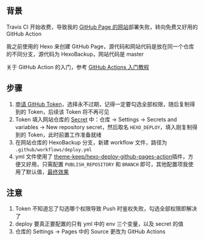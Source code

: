 ## 背景
Travis CI 开始收费，导致我的 [GitHub Page 的网站](https://norcy.github.io/wiki)部署失败，转向免费又好用的 GitHub Action

我之前使用的 Hexo 来创建 GitHub Page，源代码和网站代码是放在同一个仓库的不同分支，源代码为 HexoBackup，网站代码是 master

关于 GitHub Action 的入门，参考 [GitHub Actions 入门教程](https://www.ruanyifeng.com/blog/2019/09/getting-started-with-github-actions.html)

## 步骤

1. [申请 GitHub Token](https://github.com/settings/tokens/new)，选择永不过期，记得一定要勾选全部权限，随后复制得到的 Token，后续该 Token 将不再可见
2. Token 填入网站仓库的 [Secret](https://github.com/Norcy/wiki/settings/secrets/actions) 中：仓库 -> Settings -> Secrets and variables -> New repository secret，然后取名 `HEXO_DEPLOY`，填入刚复制得到的 Token，此时前置工作准备就绪
3. 在网站仓库的 HexoBackup 分支，新建 workflow 文件，路径为 `.github/workflows/deploy.yml`
4. yml 文件使用了 [theme-keep/hexo-deploy-github-pages-action](https://github.com/theme-keep/hexo-deploy-github-pages-action)插件，方便又好用，只需配置 `PUBLISH_REPOSITORY` 和 `BRANCH` 即可，其他配置项我使用了默认值，[最终效果](https://github.com/Norcy/wiki/blob/HexoBackup/.github/workflows/deploy.yml)



## 注意
1. Token 不知道忘了勾选哪个权限导致 Push 时鉴权失败，勾选全部权限即解决了
2. deploy 要真正要配置的只有 yml 中的 env 三个变量，以及 secret 的值
3. 仓库的 Settings -> Pages 中的 Source 更改为 GitHub Actions